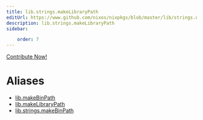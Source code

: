 ```yaml
---
title: lib.strings.makeLibraryPath
editUrl: https://www.github.com/nixos/nixpkgs/blob/master/lib/strings.nix#L264C5
description: lib.strings.makeLibraryPath
sidebar:

    order: 7
---
```


<a href="https://www.github.com/nixos/nixpkgs/blob/master/lib/strings.nix#L264C5">Contribute Now!</a>


# Aliases

- [lib.makeBinPath](./reference/lib/lib-makeBinPath)
- [lib.makeLibraryPath](./reference/lib/lib-makeLibraryPath)
- [lib.strings.makeBinPath](./reference/lib/strings/lib-strings-makeBinPath)


